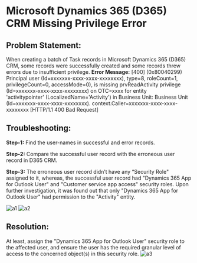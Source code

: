 # Microsoft Dynamics 365 (D365) CRM Missing Privilege Error

## Problem Statement:
When creating a batch of Task records in Microsoft Dynamics 365 (D365) CRM,  some records were successfully created and some records threw errors due to insufficient privilege.
**Error Message:**
[400] (0x80040299) Principal user (Id=xxxxxxx-xxxx-xxxx-xxxxxxxx), type=8, roleCount=1, privilegeCount=0, accessMode=0), is missing prvReadActivity privilege (Id=xxxxxxx-xxxx-xxxx-xxxxxxxx) on OTC=xxxx for entity 'activitypointer' (LocalizedName='Activity') in Business Unit: Business Unit (Id=xxxxxxx-xxxx-xxxx-xxxxxxxx). context.Caller=xxxxxxx-xxxx-xxxx-xxxxxxxx [HTTP/1.1 400 Bad Request]

## Troubleshooting:
**Step-1:** Find the user-names in successful and error records.

**Step-2:** Compare the successful user record with the erroneous user record in D365 CRM.

**Step-3:** The erroneous user record didn’t have any “Security Role" assigned to it, whereas, the successful user record had "Dynamics 365 App for Outlook User" and "Customer service app access" security roles. Upon further investigation, it was found out that only "Dynamics 365 App for Outlook User" had permission to the "Activity" entity.

![a1](https://user-images.githubusercontent.com/12267939/190628979-1cf7b5ff-eb96-40b6-8173-2719e0ff88f4.png)       ![a2](https://user-images.githubusercontent.com/12267939/190629008-80e30866-281b-43ec-8a3d-2089911ed31b.png)

## Resolution:
At least, assign the "Dynamics 365 App for Outlook User" security role to the affected user, and ensure the user has the required granular level of access to the concerned object(s) in this security role.
![a3](https://user-images.githubusercontent.com/12267939/190629058-d53ba125-3aaf-43df-bd82-65d277a23262.png)
